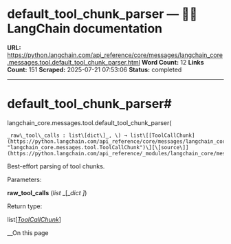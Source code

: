 # default_tool_chunk_parser — 🦜🔗 LangChain  documentation

**URL:** https://python.langchain.com/api_reference/core/messages/langchain_core.messages.tool.default_tool_chunk_parser.html
**Word Count:** 12
**Links Count:** 151
**Scraped:** 2025-07-21 07:53:06
**Status:** completed

---

# default\_tool\_chunk\_parser\#

langchain\_core.messages.tool.default\_tool\_chunk\_parser\(

    _raw\_tool\_calls : list\[dict\]_, \) → list\[[ToolCallChunk](https://python.langchain.com/api_reference/core/messages/langchain_core.messages.tool.ToolCallChunk.html#langchain_core.messages.tool.ToolCallChunk "langchain_core.messages.tool.ToolCallChunk")\][\[source\]](https://python.langchain.com/api_reference/_modules/langchain_core/messages/tool.html#default_tool_chunk_parser)\#     

Best-effort parsing of tool chunks.

Parameters:     

**raw\_tool\_calls** \(_list_ _\[__dict_ _\]_\)

Return type:     

list\[[_ToolCallChunk_](https://python.langchain.com/api_reference/core/messages/langchain_core.messages.tool.ToolCallChunk.html#langchain_core.messages.tool.ToolCallChunk "langchain_core.messages.tool.ToolCallChunk")\]

__On this page